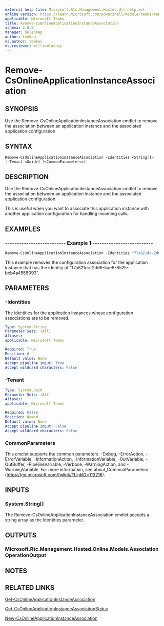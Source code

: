 ```yaml
---
external help file: Microsoft.Rtc.Management.Hosted.dll-help.xml
online version: https://learn.microsoft.com/powershell/module/teams/remove-csonlineapplicationinstanceassociation
applicable: Microsoft Teams
title: Remove-CsOnlineApplicationInstanceAssociation
schema: 2.0.0
manager: bulenteg
author: tomkau
ms.author: tomkau
ms.reviewer: williamlooney
---
```


# Remove-CsOnlineApplicationInstanceAssociation

## SYNOPSIS
Use the Remove-CsOnlineApplicationInstanceAssociation cmdlet to remove the association between an application instance and the associated application configuration.

## SYNTAX

```
Remove-CsOnlineApplicationInstanceAssociation -Identities <String[]> [-Tenant <Guid>] [<CommonParameters>]
```

## DESCRIPTION
Use the Remove-CsOnlineApplicationInstanceAssociation cmdlet to remove the association between an application instance and the associated application configuration.

This is useful when you want to associate this application instance with another application configuration for handling incoming calls.

## EXAMPLES

### -------------------------- Example 1 --------------------------
```powershell
Remove-CsOnlineApplicationInstanceAssociation -Identities "f7a821dc-2d69-5ae8-8525-bcb4a4556093"
```

This example removes the configuration association for the application instance that has the identity of "f7a821dc-2d69-5ae8-8525-bcb4a4556093".

## PARAMETERS

### -Identities
The identities for the application instances whose configuration associations are to be removed.

```yaml
Type: System.String
Parameter Sets: (All)
Aliases:
applicable: Microsoft Teams

Required: True
Position: 0
Default value: None
Accept pipeline input: True
Accept wildcard characters: False
```

### -Tenant

```yaml
Type: System.Guid
Parameter Sets: (All)
Aliases:
applicable: Microsoft Teams

Required: False
Position: Named
Default value: None
Accept pipeline input: False
Accept wildcard characters: False
```

### CommonParameters
This cmdlet supports the common parameters: -Debug, -ErrorAction, -ErrorVariable, -InformationAction, -InformationVariable, -OutVariable, -OutBuffer, -PipelineVariable, -Verbose, -WarningAction, and -WarningVariable. For more information, see about_CommonParameters (https://go.microsoft.com/fwlink/?LinkID=113216).


## INPUTS

### System.String[]
The Remove-CsOnlineApplicationInstanceAssociation cmdlet accepts a string array as the Identities parameter.

## OUTPUTS

### Microsoft.Rtc.Management.Hosted.Online.Models.AssociationOperationOutput

## NOTES

## RELATED LINKS

[Get-CsOnlineApplicationInstanceAssociation](Get-CsOnlineApplicationInstanceAssociation.md)

[Get-CsOnlineApplicationInstanceAssociationStatus](Get-CsOnlineApplicationInstanceAssociationStatus.md)

[New-CsOnlineApplicationInstanceAssociation](New-CsOnlineApplicationInstanceAssociation.md)
